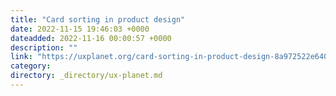```yaml
---
title: "Card sorting in product design"
date: 2022-11-15 19:46:03 +0000
dateadded: 2022-11-16 00:00:57 +0000
description: ""
link: "https://uxplanet.org/card-sorting-in-product-design-8a972522e640?source=rss----819cc2aaeee0---4"
category:
directory: _directory/ux-planet.md
---
```


